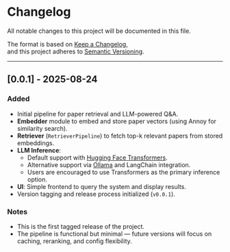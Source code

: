 # Changelog

All notable changes to this project will be documented in this file.

The format is based on [Keep a Changelog](https://keepachangelog.com/en/1.1.0/),  
and this project adheres to [Semantic Versioning](https://semver.org/spec/v2.0.0.html).

---

## [0.0.1] - 2025-08-24

### Added

- Initial pipeline for paper retrieval and LLM-powered Q&A.
- **Embedder** module to embed and store paper vectors (using Annoy for similarity search).
- **Retriever** (`RetrieverPipeline`) to fetch top-k relevant papers from stored embeddings.
- **LLM Inference**:  
  - Default support with [Hugging Face Transformers](https://huggingface.co/docs/transformers/index).  
  - Alternative support via [Ollama](https://ollama.com/) and LangChain integration.  
  - Users are encouraged to use Transformers as the primary inference option.
- **UI**: Simple frontend to query the system and display results.
- Version tagging and release process initialized (`v0.0.1`).

### Notes

- This is the first tagged release of the project.  
- The pipeline is functional but minimal — future versions will focus on caching, reranking, and config flexibility.

